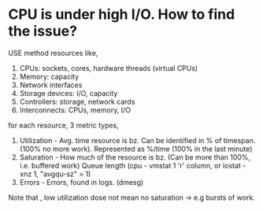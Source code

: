 # CPU is under high I/O. How to find the issue?

USE method resources like,

1. CPUs: sockets, cores, hardware threads (virtual CPUs)
1. Memory: capacity
1. Network interfaces
1. Storage devices: I/O, capacity
1. Controllers: storage, network cards
1. Interconnects: CPUs, memory, I/O

for each resource, 3 metric types,

1. Utilization - Avg. time resource is bz. Can be identified in % of timespan. (100% no more work). Represented as %/time (100% in the last minute)
1. Saturation - How much of the resource is bz. (Can be more than 100%, i.e. buffered work) Queue length (cpu - vmstat 1 'r' column, or iostat -xnz 1, "avgqu-sz" > 1)
1. Errors - Errors, found in logs. (dmesg)

Note that , low utilization dose not mean no saturation -> e.g bursts of work.

